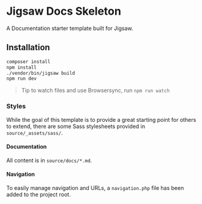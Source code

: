 # Jigsaw Docs Skeleton

A Documentation starter template built for Jigsaw.

## Installation
```bash
composer install
npm install
./vendor/bin/jigsaw build
npm run dev
```

> Tip to watch files and use Browsersync, run `npm run watch`

### Styles
While the goal of this template is to provide a great starting point for others to extend, there are some Sass stylesheets provided in `source/_assets/sass/`. 

#### Documentation
All content is in `source/docs/*.md`. 

#### Navigation
To easily manage navigation and URLs, a `navigation.php` file has been added to the project root. 
